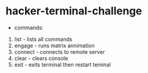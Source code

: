 # hacker-terminal-challenge
- commands:
1. list - lists all commands
2. engage - runs matrix annimation
3. connect - connects to remote server
4. clear - clears console 
5. exit - exits terminal then restart teminal
